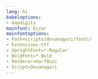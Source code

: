```yaml
---
lang: hi
babeloptions:
- mapdigits
mainfont: Eczar
mainfontoptions:
- Path=scripts/devanagari/fonts/
- Extension=.ttf
- UprightFont=*-Regular
- BoldFont=*-Bold
- Renderer=HarfBuzz
- Script=Devanagari 
---
```


